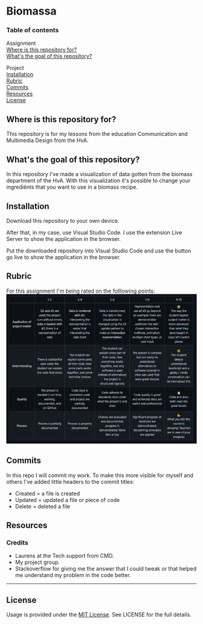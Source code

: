 # Biomassa

### Table of contents
Assignment<br />
[Where is this repository for?](https://github.com/ROEL2407/biomassa#where-is-this-repository-for)<br />
[What's the goal of this repository?](https://github.com/ROEL2407/biomassa#whats-the-goal-of-this-repository)

Project<br />
[Installation](https://github.com/ROEL2407/biomassa#installation)<br />
[Rubric](https://github.com/ROEL2407/biomassa#rubric)<br />
[Commits](https://github.com/ROEL2407/biomassa#commits)<br />
[Resources](https://github.com/ROEL2407/biomassa#resources)<br />
[License](https://github.com/ROEL2407/biomassa#license)

## Where is this repository for?
This repository is for my lessons from the education Communication and Multimedia Design from the HvA. 

## What's the goal of this repository?
In this repository I've made a visualization of data gotten from the biomass department of the HvA. With this visualization it's possible to change your ingrediënts that you want to use in a biomass recipe.

## Installation
Download this repository to your own device.

After that, in my case, use Visual Studio Code. I use the extension Live Server to show the application in the browser.

Put the downloaded repository into Visual Studio Code and use the button go live to show the application in the browser.

## Rubric
For this assignment I'm being rated on the folllowing points:
<img src="https://github.com/ROEL2407/frontend-data/blob/main/images/rubric2.PNG">

## Commits
In this repo I will commit my work. To make this more visible for myself and others I've added little headers to the commit titles:
* Created = a file is created
* Updated = updated a file or piece of code
* Delete = deleted a file

## Resources
### Credits
* Laurens at the Tech support from CMD.
* My project group.
* Stackoverflow for giving me the answer that I could tweak or that helped me understand my problem in the code better.  
<hr />

## License
Usage is provided under the [MIT License](https://github.com/ROEL2407/Functional-Applications/blob/main/LICENSE). See LICENSE for the full details.

